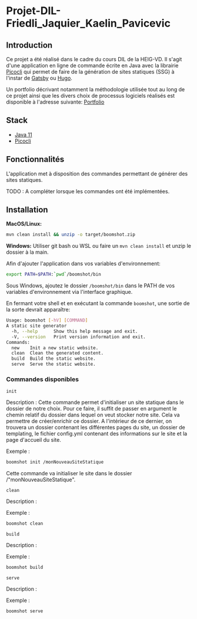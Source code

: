 # Projet-DIL-Friedli_Jaquier_Kaelin_Pavicevic

## Introduction

Ce projet a été réalisé dans le cadre du cours DIL de la HEIG-VD. Il s'agit d'une
application en ligne de commande écrite en Java avec la
librairie [Picocli](https://picocli.info/) qui permet de faire de la génération de
sites statiques (SSG) à l'instar de [Gatsby](https://www.gatsbyjs.com/)
ou [Hugo](https://gohugo.io/).

Un portfolio décrivant notamment la méthodologie utilisée tout au long de ce projet
ainsi que les divers choix de processus logiciels réalisés est disponible à l'adresse
suivante: [Portfolio](https://github.com/dil-classroom/projet-friedli_jaquier_kaelin_pavicevic/wiki/Portfolio)

## Stack

* [Java 11](https://adoptium.net/?variant=openjdk11&jvmVariant=hotspot)
* [Picocli](https://picocli.info/)

## Fonctionnalités

L'application met à disposition des commandes permettant de générer des sites
statiques.

TODO : A compléter lorsque les commandes ont été implémentées.

## Installation

**MacOS/Linux:**

```bash
mvn clean install && unzip -o target/boomshot.zip
```

**Windows:** Utiliser git bash ou WSL ou faire un ``mvn clean install`` et unzip le
dossier à la main.

Afin d'ajouter l'application dans vos variables d'environnement:

```bash
export PATH=$PATH:`pwd`/boomshot/bin
```

Sous Windows, ajoutez le dossier ``/boomshot/bin`` dans le PATH de vos variables
d'environnement via l'interface graphique.

En fermant votre shell et en exécutant la commande ``boomshot``, une sortie de la
sorte devrait apparaître:

```bash
Usage: boomshot [-hV] [COMMAND]
A static site generator
  -h, --help      Show this help message and exit.
  -V, --version   Print version information and exit.
Commands:
  new    Init a new static website.
  clean  Clean the generated content.
  build  Build the static website.
  serve  Serve the static website.
```

### Commandes disponibles

`init`

Description : Cette commande permet d'initialiser un site statique dans le dossier de notre choix. Pour ce faire, il suffit de passer en argument le chemin relatif du dossier dans lequel on veut stocker notre site. Cela va permettre de créer/enrichir ce dossier. A l'intérieur de ce dernier, on trouvera un dossier contenant les différentes pages du site, un dossier de templating, le fichier config.yml contenant des informations sur le site et la page d'accueil du site.

Exemple :

```bash
boomshot init /monNouveauSiteStatique
```
Cette commande va initialiser le site dans le dossier /"monNouveauSiteStatique".

`clean`

Description :

Exemple :

```bash
boomshot clean
```

`build`

Description :

Exemple :

```bash
boomshot build
```

`serve`

Description :

Exemple :

```bash
boomshot serve
```
